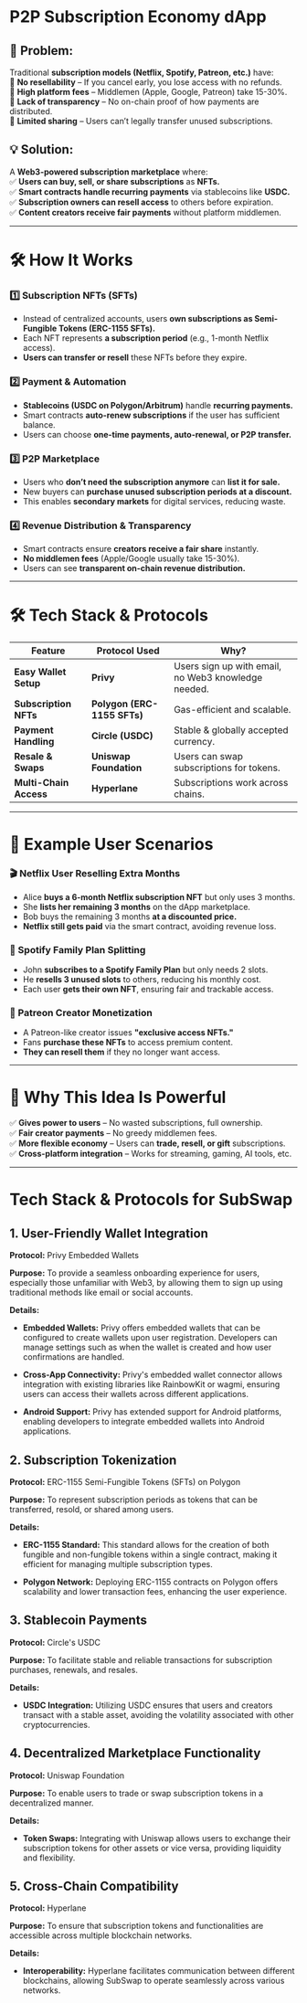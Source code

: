 # **P2P Subscription Economy dApp**

## **🎯 Problem:**

Traditional **subscription models (Netflix, Spotify, Patreon, etc.)** have:  
🔴 **No resellability** – If you cancel early, you lose access with no refunds.  
🔴 **High platform fees** – Middlemen (Apple, Google, Patreon) take 15-30%.  
🔴 **Lack of transparency** – No on-chain proof of how payments are distributed.  
🔴 **Limited sharing** – Users can’t legally transfer unused subscriptions.

## **💡 Solution:**

A **Web3-powered subscription marketplace** where:  
✅ **Users can buy, sell, or share subscriptions** as **NFTs.**  
✅ **Smart contracts handle recurring payments** via stablecoins like **USDC.**  
✅ **Subscription owners can resell access** to others before expiration.  
✅ **Content creators receive fair payments** without platform middlemen.

---

# **🛠 How It Works**

### **1️⃣ Subscription NFTs (SFTs)**

- Instead of centralized accounts, users **own subscriptions as Semi-Fungible Tokens (ERC-1155 SFTs).**
- Each NFT represents **a subscription period** (e.g., 1-month Netflix access).
- **Users can transfer or resell** these NFTs before they expire.

### **2️⃣ Payment & Automation**

- **Stablecoins (USDC on Polygon/Arbitrum)** handle **recurring payments.**
- Smart contracts **auto-renew subscriptions** if the user has sufficient balance.
- Users can choose **one-time payments, auto-renewal, or P2P transfer.**

### **3️⃣ P2P Marketplace**

- Users who **don’t need the subscription anymore** can **list it for sale.**
- New buyers can **purchase unused subscription periods at a discount.**
- This enables **secondary markets** for digital services, reducing waste.

### **4️⃣ Revenue Distribution & Transparency**

- Smart contracts ensure **creators receive a fair share** instantly.
- **No middlemen fees** (Apple/Google usually take 15-30%).
- Users can see **transparent on-chain revenue distribution.**

---

# **🛠 Tech Stack & Protocols**

| Feature                | Protocol Used               | Why?                                                |
| ---------------------- | --------------------------- | --------------------------------------------------- |
| **Easy Wallet Setup**  | **Privy**                   | Users sign up with email, no Web3 knowledge needed. |
| **Subscription NFTs**  | **Polygon (ERC-1155 SFTs)** | Gas-efficient and scalable.                         |
| **Payment Handling**   | **Circle (USDC)**           | Stable & globally accepted currency.                |
| **Resale & Swaps**     | **Uniswap Foundation**      | Users can swap subscriptions for tokens.            |
| **Multi-Chain Access** | **Hyperlane**               | Subscriptions work across chains.                   |

---

# **🔹 Example User Scenarios**

### **🎬 Netflix User Reselling Extra Months**

- Alice **buys a 6-month Netflix subscription NFT** but only uses 3 months.
- She **lists her remaining 3 months** on the dApp marketplace.
- Bob buys the remaining 3 months **at a discounted price.**
- **Netflix still gets paid** via the smart contract, avoiding revenue loss.

### **🎵 Spotify Family Plan Splitting**

- John **subscribes to a Spotify Family Plan** but only needs 2 slots.
- He **resells 3 unused slots** to others, reducing his monthly cost.
- Each user **gets their own NFT**, ensuring fair and trackable access.

### **🎨 Patreon Creator Monetization**

- A Patreon-like creator issues **"exclusive access NFTs."**
- Fans **purchase these NFTs** to access premium content.
- **They can resell them** if they no longer want access.

---

# **🎯 Why This Idea Is Powerful**

✅ **Gives power to users** – No wasted subscriptions, full ownership.  
✅ **Fair creator payments** – No greedy middlemen fees.  
✅ **More flexible economy** – Users can **trade, resell, or gift** subscriptions.  
✅ **Cross-platform integration** – Works for streaming, gaming, AI tools, etc.

---

# **Tech Stack & Protocols for SubSwap**

## **1. User-Friendly Wallet Integration**

**Protocol:** Privy Embedded Wallets

**Purpose:** To provide a seamless onboarding experience for users, especially those unfamiliar with Web3, by allowing them to sign up using traditional methods like email or social accounts.

**Details:**

- **Embedded Wallets:** Privy offers embedded wallets that can be configured to create wallets upon user registration. Developers can manage settings such as when the wallet is created and how user confirmations are handled.

- **Cross-App Connectivity:** Privy's embedded wallet connector allows integration with existing libraries like RainbowKit or wagmi, ensuring users can access their wallets across different applications.

- **Android Support:** Privy has extended support for Android platforms, enabling developers to integrate embedded wallets into Android applications.

## **2. Subscription Tokenization**

**Protocol:** ERC-1155 Semi-Fungible Tokens (SFTs) on Polygon

**Purpose:** To represent subscription periods as tokens that can be transferred, resold, or shared among users.

**Details:**

- **ERC-1155 Standard:** This standard allows for the creation of both fungible and non-fungible tokens within a single contract, making it efficient for managing multiple subscription types.

- **Polygon Network:** Deploying ERC-1155 contracts on Polygon offers scalability and lower transaction fees, enhancing the user experience.

## **3. Stablecoin Payments**

**Protocol:** Circle's USDC

**Purpose:** To facilitate stable and reliable transactions for subscription purchases, renewals, and resales.

**Details:**

- **USDC Integration:** Utilizing USDC ensures that users and creators transact with a stable asset, avoiding the volatility associated with other cryptocurrencies.

## **4. Decentralized Marketplace Functionality**

**Protocol:** Uniswap Foundation

**Purpose:** To enable users to trade or swap subscription tokens in a decentralized manner.

**Details:**

- **Token Swaps:** Integrating with Uniswap allows users to exchange their subscription tokens for other assets or vice versa, providing liquidity and flexibility.

## **5. Cross-Chain Compatibility**

**Protocol:** Hyperlane

**Purpose:** To ensure that subscription tokens and functionalities are accessible across multiple blockchain networks.

**Details:**

- **Interoperability:** Hyperlane facilitates communication between different blockchains, allowing SubSwap to operate seamlessly across various networks.
